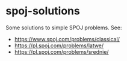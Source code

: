 # spoj-solutions
Some solutions to simple SPOJ problems. See:
 - https://www.spoj.com/problems/classical/
 - https://pl.spoj.com/problems/latwe/
 - https://pl.spoj.com/problems/srednie/
